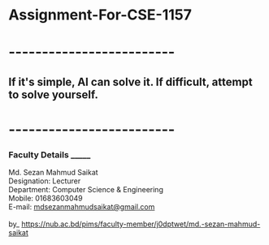 # Assignment-For-CSE-1157 
# -------------------------
## If it's simple, AI can solve it. If difficult, attempt to solve yourself.
# ------------------------- 
### Faculty Details _____ <br>
Md. Sezan Mahmud Saikat <br>
Designation: Lecturer <br>
Department: Computer Science & Engineering <br>
Mobile: 01683603049 <br>
E-mail: mdsezanmahmudsaikat@gmail.com <br>
<br>
by_ https://nub.ac.bd/pims/faculty-member/j0dptwet/md.-sezan-mahmud-saikat <br>
